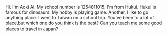 Hi. I'm Aoki Ai. My school number is 1254811015.
I'm from Hukui.
Hukui is famous for dinosaurs.
My hobby is playing game.
Another, I like to go anything place.
I went to Taiwan on a school trip.
You've been to a lot of place,but which one do you think is the best? 
Can you teach me some good places to travel in Japan?
　
